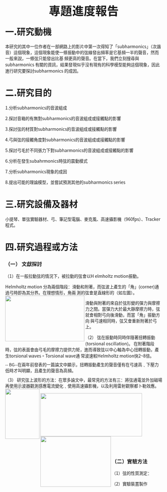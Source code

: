 <!DOCTYPE html>
<html>
  <head>
    <meta http-equiv="content-type" content="text/html; charset=UTF-8">
    <title>專題</title>
  </head>
  <body>
    <p style="margin-top: 0.17in; margin-bottom: 0.08in; line-height: 100%; page-break-after: avoid"
      align="center">
      <font face="Noto Sans CJK TC, sans-serif"><font style="font-size: 28pt" size="6"><span
            lang="zh-CN"><b>專題進度報告</b></span></font></font></p>
    <h1 class="western"><font face="Noto Sans CJK TC, sans-serif"><span lang="zh-CN">一</span></font><font
        face="Noto Sans CJK TC, sans-serif">.</font><font face="Noto Sans CJK TC, sans-serif"><span
          lang="zh-CN">研究動機</span></font></h1>
    <p><font face="Noto Sans CJK TC, sans-serif"><font style="font-size: 10pt" size="2"><span
            lang="zh-CN">本研究的其中一位作者在一部網路上的影片中第一次得知了「</span></font></font><font face="Noto Sans CJK TC, sans-serif">subharmonics</font><font
        face="Noto Sans CJK TC, sans-serif"><font style="font-size: 10pt" size="2"><span
            lang="zh-CN">」（次諧音）這個現象，這個現象能使一條振動中的弦線發出頻率是它基頻一半的聲音，然而一般來說，一條弦只能發出比基
            頻更高的聲音。在當下，我們立刻搜尋與</span></font></font><font face="Noto Sans CJK TC, sans-serif">subharmonics
      </font><font face="Noto Sans CJK TC, sans-serif"><font style="font-size: 10pt"
          size="2"><span lang="zh-CN">有關的資訊，結果發現似乎沒有現有的科學模型能夠這個現象，因此進行研究要探討</span></font></font><font
        face="Noto Sans CJK TC, sans-serif">subharmonics
      </font><font face="Noto Sans CJK TC, sans-serif"><font style="font-size: 10pt"
          size="2"><span lang="zh-CN">的成因。</span></font></font></p>
    <h1 class="western"><font face="Noto Sans CJK TC, sans-serif"><span lang="zh-CN">二</span></font><font
        face="Noto Sans CJK TC, sans-serif">.</font><font face="Noto Sans CJK TC, sans-serif"><span
          lang="zh-CN">研究目的</span></font></h1>
    <p><font face="Noto Sans CJK TC, sans-serif">1.</font><font face="Noto Sans CJK TC, sans-serif"><font
          style="font-size: 10pt" size="2"><span lang="zh-CN">分析</span></font></font><font
        face="Noto Sans CJK TC, sans-serif">subharmonics</font><font face="Noto Sans CJK TC, sans-serif"><font
          style="font-size: 10pt" size="2"><span lang="zh-CN">的音波組成</span></font></font></p>
    <p><font face="Noto Sans CJK TC, sans-serif">2.</font><font face="Noto Sans CJK TC, sans-serif"><font
          style="font-size: 10pt" size="2"><span lang="zh-CN">探討音箱的有無對</span></font></font><font
        face="Noto Sans CJK TC, sans-serif">subharmonics</font><font face="Noto Sans CJK TC, sans-serif"><font
          style="font-size: 10pt" size="2"><span lang="zh-CN">的音波組成或接觸點的影響</span></font></font></p>
    <p><font face="Noto Sans CJK TC, sans-serif">3.</font><font face="Noto Sans CJK TC, sans-serif"><font
          style="font-size: 10pt" size="2"><span lang="zh-CN">探討弦的材質對</span></font></font><font
        face="Noto Sans CJK TC, sans-serif">subharmonics</font><font face="Noto Sans CJK TC, sans-serif"><font
          style="font-size: 10pt" size="2"><span lang="zh-CN">的音波組成或接觸點的影響</span></font></font></p>
    <p><font face="Noto Sans CJK TC, sans-serif">4.</font><font face="Noto Sans CJK TC, sans-serif"><font
          style="font-size: 10pt" size="2"><span lang="zh-CN">弓與弦的接觸角度對</span></font></font><font
        face="Noto Sans CJK TC, sans-serif">subharmonics</font><font face="Noto Sans CJK TC, sans-serif"><font
          style="font-size: 10pt" size="2"><span lang="zh-CN">的音波組成或接觸點的影響</span></font></font></p>
    <p><font face="Noto Sans CJK TC, sans-serif">5.</font><font face="Noto Sans CJK TC, sans-serif"><font
          style="font-size: 10pt" size="2"><span lang="zh-CN">探討弓毛於不同張力下對</span></font></font><font
        face="Noto Sans CJK TC, sans-serif">subharmonics</font><font face="Noto Sans CJK TC, sans-serif"><font
          style="font-size: 10pt" size="2"><span lang="zh-CN">的音波組成或接觸點的影響</span></font></font></p>
    <p><font face="Noto Sans CJK TC, sans-serif">6.</font><font face="Noto Sans CJK TC, sans-serif"><font
          style="font-size: 10pt" size="2"><span lang="zh-CN">分析在發生</span></font></font><font
        face="Noto Sans CJK TC, sans-serif">subahrmonics</font><font face="Noto Sans CJK TC, sans-serif"><font
          style="font-size: 10pt" size="2"><span lang="zh-CN">時弦的震動模式</span></font></font></p>
    <p><font face="Noto Sans CJK TC, sans-serif">7.</font><font face="Noto Sans CJK TC, sans-serif"><font
          style="font-size: 10pt" size="2"><span lang="zh-CN">分析</span></font></font><font
        face="Noto Sans CJK TC, sans-serif">subharmonics</font><font face="Noto Sans CJK TC, sans-serif"><font
          style="font-size: 10pt" size="2"><span lang="zh-CN">現象的成因</span></font></font></p>
    <p><font face="Noto Sans CJK TC, sans-serif">8.</font><font face="Noto Sans CJK TC, sans-serif"><font
          style="font-size: 10pt" size="2"><span lang="zh-CN">提出可能的理論模型，並嘗試預測其他的</span></font></font><font
        face="Noto Sans CJK TC, sans-serif">subharmonics
        series</font></p>
    <h1 class="western"><font face="Noto Sans CJK TC, sans-serif"><span lang="zh-CN">三</span></font><font
        face="Noto Sans CJK TC, sans-serif">.</font><font face="Noto Sans CJK TC, sans-serif"><span
          lang="zh-CN">研究設備及器材</span></font></h1>
    <p><font face="Noto Sans CJK TC, sans-serif"><font style="font-size: 10pt" size="2"><span
            lang="zh-CN">小提琴、單弦實驗器材、弓、筆記型電腦、麥克風、高速攝影機（</span></font></font><font
        face="Noto Sans CJK TC, sans-serif">960fps</font><font face="Noto Sans CJK TC, sans-serif"><font
          style="font-size: 10pt" size="2"><span lang="zh-CN">）、</span></font></font><font
        face="Noto Sans CJK TC, sans-serif">Tracker</font><font face="Noto Sans CJK TC, sans-serif"><font
          style="font-size: 10pt" size="2"><span lang="zh-CN">程式。</span></font></font></p>
    <h1 class="western"><font face="Noto Sans CJK TC, sans-serif"><span lang="zh-CN">四</span></font><font
        face="Noto Sans CJK TC, sans-serif">.</font><font face="Noto Sans CJK TC, sans-serif"><span
          lang="zh-CN">研究過程或方法</span></font></h1>
    <h3 class="western"><font face="Noto Sans CJK TC, sans-serif"><span lang="zh-CN">（一）
          文獻探討</span></font></h3>
    <p><font face="Noto Sans CJK TC, sans-serif"><font style="font-size: 10pt" size="2"><span
            lang="zh-CN">（</span></font></font><font face="Noto Sans CJK TC, sans-serif">1</font><font
        face="Noto Sans CJK TC, sans-serif"><font style="font-size: 10pt" size="2"><span
            lang="zh-CN">）在一般拉動弦的情況下，被拉動的弦會以</span></font></font><font face="Noto Sans CJK TC, sans-serif">H
        elmholtz
        motion</font><font face="Noto Sans CJK TC, sans-serif"><font style="font-size: 10pt"
          size="2"><span lang="zh-CN">振動。</span></font></font></p>
    <p><font face="Noto Sans CJK TC, sans-serif">Helmholtz motion
      </font><font face="Noto Sans CJK TC, sans-serif"><font style="font-size: 10pt"
          size="2"><span lang="zh-CN">分為兩個階段：滑動和附著，而弦波上產生的「角」</span></font></font><font
        face="Noto Sans CJK TC, sans-serif">(corner)</font><font face="Noto Sans CJK TC, sans-serif"><font
          style="font-size: 10pt" size="2"><span lang="zh-CN">通過弓時即為其分界。在理想情形，角兩
            測的弦會是直線形的（如左圖）。</span></font></font><font face="Noto Sans CJK TC, sans-serif"><img
          src="file:///tmp/lu206569tjt30.tmp/lu206569tjt6c_tmp_c30933979a79d7be.gif"
          name="Image1" width="254" height="146" align="left" border="0"></font></p>
    <p><font face="Noto Sans CJK TC, sans-serif"><font style="font-size: 10pt" size="2"><span
            lang="zh-CN">滑動與附著的來自於弦形變的彈力與摩擦力之間。當彈力大於最大靜摩擦力時，弦就會相對弓向後滑動，而當「角」振動方向
            與弓速相同時，弦又會重新附著於弓上。</span></font></font></p>
    <p style="margin-top: 0.04in; margin-bottom: 0.1in"><font face="Noto Serif CJK SC"><font
          style="font-size: 10pt" size="2"><span lang="zh-CN"><font face="Noto Sans CJK TC, sans-serif">（</font></span></font></font><font
        face="Noto Sans CJK TC, sans-serif">2</font><font face="Noto Serif CJK SC"><font
          style="font-size: 10pt" size="2"><span lang="zh-CN"><font face="Noto Sans CJK TC, sans-serif">）
              弦在振動時同時伴隨著扭轉振動</font></span></font></font><font face="Noto Sans CJK TC, sans-serif">(torsional
        </font><font face="Noto Sans CJK TC, sans-serif">oscillation)</font><font
        face="Noto Serif CJK SC"><font style="font-size: 10pt" size="2"><span lang="zh-CN"><font
              face="Noto Sans CJK TC, sans-serif">。
              在附著階段時，弦的表面會由弓毛的摩擦力提供力矩，進而導致弦以中心軸為中心扭轉振動，產生</font></span></font></font><font
        face="Noto Sans CJK TC, sans-serif">torsional
        w</font><font face="Noto Sans CJK TC, sans-serif">a</font><font face="Noto Sans CJK TC, sans-serif">ves</font><font
        face="Noto Serif CJK SC"><font style="font-size: 10pt" size="2"><span lang="zh-CN"><font
              face="Noto Sans CJK TC, sans-serif">。</font></span></font></font><font
        face="Noto Sans CJK TC, sans-serif">Torsional
        wave</font><font face="Noto Serif CJK SC"><font style="font-size: 10pt"
          size="2"><span lang="zh-CN"><font face="Noto Sans CJK TC, sans-serif">通
              常波速較</font></span></font></font><font face="Noto Sans CJK TC, sans-serif">Helmholtz
        motion</font><font face="Noto Serif CJK SC"><font style="font-size: 10pt"
          size="2"><span lang="zh-CN"><font face="Noto Sans CJK TC, sans-serif">快</font></span></font></font><font
        face="Noto Sans CJK TC, sans-serif">2~8</font><font face="Noto Serif CJK SC"><font
          style="font-size: 10pt" size="2"><span lang="zh-CN"><font face="Noto Sans CJK TC, sans-serif">倍。</font></span></font></font></p>
    <p style="margin-top: 0.04in; margin-bottom: 0.1in"><font face="Noto Serif CJK SC"><font
          style="font-size: 10pt" size="2"><span lang="zh-CN"><font face="Noto Sans CJK TC, sans-serif">--
              BG--在兩年前發表的一篇論文中顯示，扭轉振動產生的聲音僅有在弓速高</font><font face="Noto Sans CJK JP DemiLight, sans-serif">﹑</font><font
              face="Noto Sans CJK TC, sans-serif">下壓力低時才叫明顯，且產生的聲音為高頻。</font></span></font></font></p>
    <p style="margin-top: 0.04in; margin-bottom: 0.1in"><font face="Noto Serif CJK SC"><font
          style="font-size: 10pt" size="2"><span lang="zh-CN"><font face="Noto Sans CJK TC, sans-serif">（</font></span></font></font><font
        face="Noto Sans CJK TC, sans-serif">3</font><font face="Noto Serif CJK SC"><font
          style="font-size: 10pt" size="2"><span lang="zh-CN"><font face="Noto Sans CJK TC, sans-serif">）
              研究弦上波形的方法：在眾多論文中，最常見的方法有三：將弦通電並外加磁場再使用示波器觀測感應電流變化</font><font face="Noto Sans CJK JP DemiLight, sans-serif">﹑</font><font
              face="Noto Sans CJK TC, sans-serif">使用高速攝影機，以及利用雷射觀察都卜勒效應。</font></span></font></font><font
        face="Noto Serif CJK SC"><font style="font-size: 10pt" size="2"><span lang="zh-CN"><font
              face="Noto Sans CJK TC, sans-serif"><img src="file:///tmp/lu206569tjt30.tmp/lu206569tjt6c_tmp_8b7a56f3a2209cb8.gif"
                name="Image2" width="110" height="160" align="left" border="0"></font></span></font></font></p>
    <p><img src="file:///tmp/lu206569tjt30.tmp/lu206569tjt6c_tmp_29f081ae5cc88923.gif"
        name="Image4" width="326" height="138" align="left" border="0">
      <br>
      <font face="Noto Sans CJK TC, sans-serif"><font style="font-size: 10pt" size="2"><span
            lang="zh-CN"><img src="file:///tmp/lu206569tjt30.tmp/lu206569tjt6c_tmp_311b31f07ceb67e5.gif"
              name="Image3" width="226" height="161" align="left" border="0"></span></font></font>
    </p>
    <p><br>
    </p>
    <p><br>
      <br>
    </p>
    <h3 class="western"><br>
      <font face="Noto Sans CJK SC"><span lang="zh-CN"></span></font></h3>
    <h3 class="western"><br>
    </h3>
    <h3 class="western"><font face="Noto Sans CJK SC"><span lang="zh-CN">（二）實驗方法</span></font></h3>
    <p style="font-weight: normal"><font face="Noto Sans CJK TC, sans-serif"><font
          style="font-size: 10pt" size="2"><span lang="zh-CN">（</span></font></font><font
        face="Noto Sans CJK TC, sans-serif">1</font><font face="Noto Sans CJK TC, sans-serif"><font
          style="font-size: 10pt" size="2"><span lang="zh-CN">）弦的性質測定：</span></font></font></p>
    <p style="font-weight: normal"><font face="Noto Sans CJK TC, sans-serif"><font
          style="font-size: 10pt" size="2"><span lang="zh-CN">（</span></font></font><font
        face="Noto Sans CJK TC, sans-serif">2</font><font face="Noto Sans CJK TC, sans-serif"><font
          style="font-size: 10pt" size="2"><span lang="zh-CN">）實驗裝置製作</span></font></font></p>
    <p></p>
  </body>
</html>
